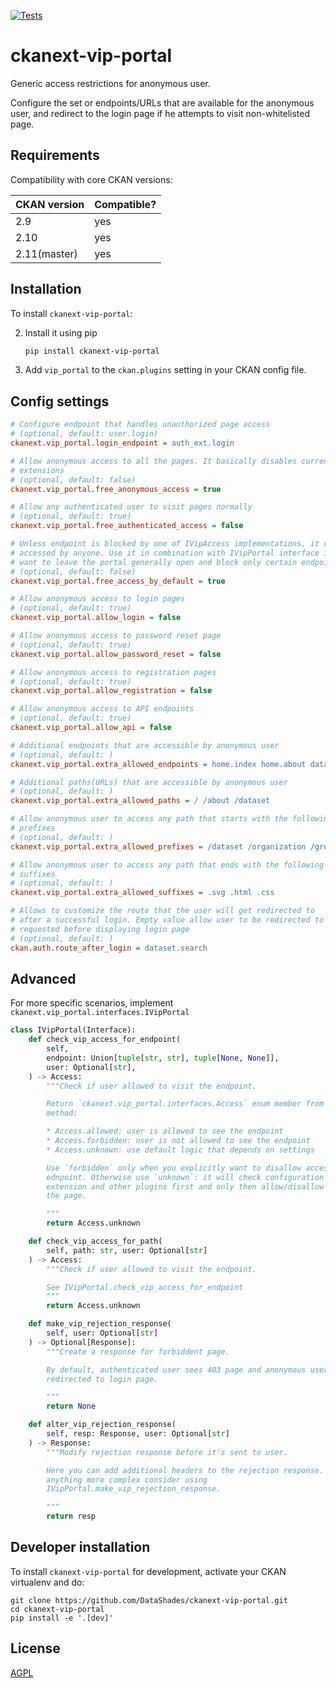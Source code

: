 [![Tests](https://github.com/DataShades/ckanext-vip-portal/actions/workflows/test.yml/badge.svg?branch=master)](https://github.com/DataShades/ckanext-vip-portal/actions/workflows/test.yml)

# ckanext-vip-portal

Generic access restrictions for anonymous user.

Configure the set or endpoints/URLs that are available for the anonymous user,
and redirect to the login page if he attempts to visit non-whitelisted page.

## Requirements

Compatibility with core CKAN versions:

| CKAN version | Compatible? |
|--------------|-------------|
| 2.9          | yes         |
| 2.10         | yes         |
| 2.11(master) | yes         |


## Installation

To install `ckanext-vip-portal`:

2. Install it using pip
   ```sh
   pip install ckanext-vip-portal
   ```

3. Add `vip_portal` to the `ckan.plugins` setting in your CKAN
   config file.


## Config settings

```ini
# Configure endpoint that handles unauthorized page access
# (optional, default: user.login)
ckanext.vip_portal.login_endpoint = auth_ext.login

# Allow anonymous access to all the pages. It basically disables current
# extensions
# (optional, default: false)
ckanext.vip_portal.free_anonymous_access = true

# Allow any authenticated user to visit pages normally
# (optional, default: true)
ckanext.vip_portal.free_authenticated_access = false

# Unless endpoint is blocked by one of IVipAccess implementations, it can be
# accessed by anyone. Use it in combination with IVipPortal interface if you
# want to leave the portal generally open and block only certain endpoints
# (optional, default: false)
ckanext.vip_portal.free_access_by_default = true

# Allow anonymous access to login pages
# (optional, default: true)
ckanext.vip_portal.allow_login = false

# Allow anonymous access to password reset page
# (optional, default: true)
ckanext.vip_portal.allow_password_reset = false

# Allow anonymous access to registration pages
# (optional, default: true)
ckanext.vip_portal.allow_registration = false

# Allow anonymous access to API endpoints
# (optional, default: true)
ckanext.vip_portal.allow_api = false

# Additional endpoints that are accessible by anonymous user
# (optional, default: )
ckanext.vip_portal.extra_allowed_endpoints = home.index home.about dataset.search

# Additional paths(URLs) that are accessible by anonymous user
# (optional, default: )
ckanext.vip_portal.extra_allowed_paths = / /about /dataset

# Allow anonymous user to access any path that starts with the following
# prefixes
# (optional, default: )
ckanext.vip_portal.extra_allowed_prefixes = /dataset /organization /group /static

# Allow anonymous user to access any path that ends with the following
# suffixes
# (optional, default: )
ckanext.vip_portal.extra_allowed_suffixes = .svg .html .css

# Allows to customize the route that the user will get redirected to
# after a successful login. Empty value allow user to be redirected to the page
# requested before displaying login page
# (optional, default: )
ckan.auth.route_after_login = dataset.search

```

## Advanced

For more specific scenarios, implement
`ckanext.vip_portal.interfaces.IVipPortal`

```python
class IVipPortal(Interface):
    def check_vip_access_for_endpoint(
        self,
        endpoint: Union[tuple[str, str], tuple[None, None]],
        user: Optional[str],
    ) -> Access:
        """Check if user allowed to visit the endpoint.

        Return `ckanext.vip_portal.interfaces.Access` enum member from this
        method:

        * Access.allowed: user is allowed to see the endpoint
        * Access.forbidden: user is not allowed to see the endpoint
        * Access.unknown: use default logic that depends on settings

        Use `forbidden` only when you explicitly want to disallow access to the
        ednpoint. Otherwise use `unknown`: it will check configuration of the
        extension and other plugins first and only then allow/disallow visiting
        the page.

        """
        return Access.unknown

    def check_vip_access_for_path(
        self, path: str, user: Optional[str]
    ) -> Access:
        """Check if user allowed to visit the endpoint.

        See IVipPortal.check_vip_access_for_endpoint
        """
        return Access.unknown

    def make_vip_rejection_response(
        self, user: Optional[str]
    ) -> Optional[Response]:
        """Create a response for forbiddent page.

        By default, authenticated user sees 403 page and anonymous user is
        redirected to login page.

        """
        return None

    def alter_vip_rejection_response(
        self, resp: Response, user: Optional[str]
    ) -> Response:
        """Modify rejection response before it's sent to user.

        Here you can add additional headers to the rejection response. For
        anything more complex consider using
        IVipPortal.make_vip_rejection_response.

        """
        return resp
```

## Developer installation

To install `ckanext-vip-portal` for development, activate your CKAN virtualenv and
do:

    git clone https://github.com/DataShades/ckanext-vip-portal.git
    cd ckanext-vip-portal
    pip install -e '.[dev]'


## License

[AGPL](https://www.gnu.org/licenses/agpl-3.0.en.html)
